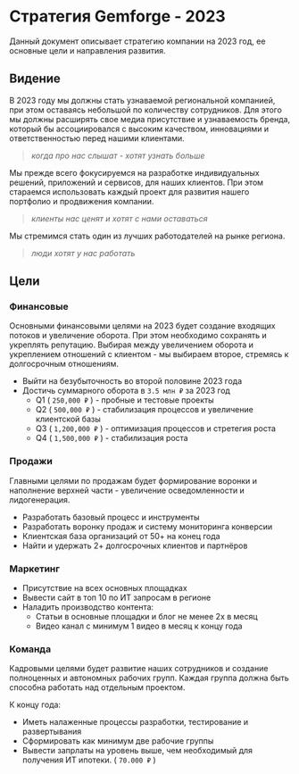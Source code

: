 # Стратегия Gemforge - 2023

Данный документ описывает стратегию компании на 2023 год, ее основные цели и направления развития.

## Видение

В 2023 году мы должны стать узнаваемой региональной компанией, при этом оставаясь небольшой по количеству сотрудников. Для этого мы должны расширять свое медиа присутствие и узнаваемость бренда, который бы ассоциировался с высоким качеством, инновациями и ответственностью перед нашими клиентами.

> *когда про нас слышат - хотят узнать больше*

Мы прежде всего фокусируемся на разработке индивидуальных решений, приложений и сервисов, для наших клиентов. При этом стараемся использовать каждый проект для развития нашего портфолио и продвижения компании.

> *клиенты нас ценят и хотят с нами оставаться*

Мы стремимся стать один из лучших работодателей на рынке региона.

> *люди хотят у нас работать*

## Цели

### Финансовые

Основными финансовыми целями на 2023 будет создание входящих потоков и увеличение оборота. При этом необходимо сохранять и укреплять репутацию. Выбирая между увеличением оборота и укреплением отношений с клиентом - мы выбираем второе, стремясь к долгосрочным отношениям.

- Выйти на безубыточность во второй половине 2023 года
- Достичь суммарного оборота в `3.5 млн ₽` за 2023 год
    - Q1 ( `250,000 ₽` ) - пробные и тестовые проекты
    - Q2 ( `500,000 ₽` ) - стабилизация процессов и увеличение клиентской базы
    - Q3 ( `1,200,000 ₽` ) - оптимизация процессов и стретегия роста
    - Q4 ( `1,500,000 ₽` ) - стабилизация роста

### Продажи

Главными целями по продажам будет формирование воронки и наполнение верхней части - увеличение осведомленности и лидогенерация.

- Разработать базовый процесс и инструменты
- Разработать воронку продаж и систему мониторинга конверсии
- Клиентская база организаций от 50+ на конец года
- Найти и удержать 2+ долгосрочных клиентов и партнёров

### Маркетинг

- Присутствие на всех основных площадках
- Вывести сайт в топ 10 по ИТ запросам в регионе
- Наладить производство контента:
    - Статьи в основные площадки и блог не менее 2х в месяц
    - Видео канал с минимум 1 видео в месяц к концу года

### Команда

Кадровыми целями будет развитие наших сотрудников и создание полноценных и автономных рабочих групп. Каждая группа должна быть способна работать над отдельным проектом.

К концу года:

- Иметь налаженные процессы разработки, тестирование и развертывания
- Сформировать как минимум две рабочие группы
- Вывести запрлаты на уровень выше, чем необходимый для получения ИТ ипотеки. ( `70.000 ₽` )
